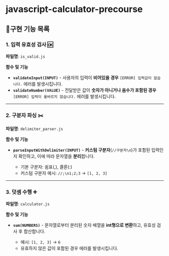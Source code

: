 # javascript-calculator-precourse

## 📜구현 기능 목록

### 1. 입력 유효성 검사 🆗

**파일명**: `is_valid.js`

**함수 및 기능**

- **`validateInput(INPUT)`** - 사용자의 입력이 **비어있을 경우** `[ERROR] 입력값이 없습니다.` 에러를 발생시킵니다.
- **`validateNumber(VALUE)`** - 전달받은 값이 **숫자가 아니거나 음수가 포함된 경우** `[ERROR] 입력이 올바르지 않습니다.` 에러를 발생시킵니다.

---

### 2. 구분자 파싱 ✂️

**파일명**: `delimiter_parser.js`

**함수 및 기능**

- **`parseInputWithDelimiter(INPUT)`** - **커스텀 구분자**(`//구분자\n`)가 포함된 입력인지 확인하고, 이에 따라 문자열을 **분리**합니다.

  - 기본 구분자: 쉼표(,), 콜론(:)
  - 커스텀 구분자 예시: `//;\n1;2;3` → `[1, 2, 3]`

---

### 3. 덧셈 수행 ➕

**파일명**: `calculator.js`

**함수 및 기능**

- **`sum(NUMBERS)`** - 문자열로부터 분리된 숫자 배열을 **int형으로 변환**하고, 유효성 검사 후 합산합니다.

  - 예시: `[1, 2, 3]` → `6`
  - 유효하지 않은 값이 포함된 경우 에러를 발생시킵니다.
